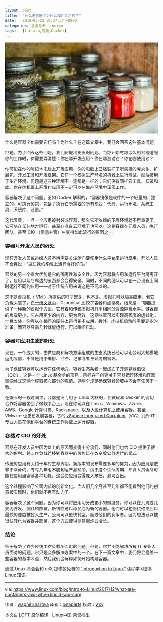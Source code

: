 ```yaml
---
layout: post
title:	"什么是容器？为什么我们关注它？"
date:	2018-03-22 08:37:37 +0800 
categories:	容器与云 linuxcn 
tags:	[linuxcn,容器,Docker]
---
```



![](/Asserts/Images/album/201803/22/083753hzcx8kxvux8d7ckg.jpg)


什么是容器？你需要它们吗？为什么？在这篇文章中，我们会回答这些基本问题。


但是，为了回答这些问题，我们要提出更多的问题。当你开始考虑怎么用容器适配你的工作时，你需要弄清楚：你在哪开发应用？你在哪测试它？你在哪使用它？


你可能在你的笔记本电脑上开发应用，你的电脑上已经装好了所需要的库文件、扩展包、开发工具和开发框架。它在一个模拟生产环境的机器上进行测试，然后被用于生产环境。问题是这三种环境不一定都是一样的；它们没有同样的工具、框架和库。你在你机器上开发的应用不一定可以在生产环境中正常工作。


容器解决了这个问题。正如 Docker 解释的，“容器镜像是软件的一个轻量的、独立的、可执行的包，包括了执行它所需要的所有东西：代码、运行环境、系统工具、系统库、设置。”


这代表着，一旦一个应用被封装成容器，那么它所依赖的下层环境就不再重要了。它可以在任何地方运行，甚至在混合云环境下也可以。这是容器在开发人员，执行团队，甚至 CIO （信息主管）中变得如此流行的原因之一。


### 容器对开发人员的好处


现在开发人员或运维人员不再需要关注他们要使用什么平台来运行应用。开发人员不会再说：“这在我的系统上运行得好好的。”


容器的另一个重大优势是它的隔离性和安全性。因为容器将应用和运行平台隔离开了，应用以及它周边的东西都会变得安全。同时，不同的团队可以在一台设备上同时运行不同的应用——对于传统应用来说这是不可以的。


这不是虚拟机（ VM ）所提供的吗？既是，也不是。虚拟机可以隔离应用，但它负载太高了。[在一份文献中](https://www.ubuntu.com/containers)，Canonical 比较了容器和虚拟机，结果是：“容器提供了一种新的虚拟化方法，它有着和传统虚拟机几乎相同的资源隔离水平。但容器的负载更小，它占用更少的内存，更为高效。这意味着可以实现高密度的虚拟化：一旦安装，你可以在相同的硬件上运行更多应用。”另外，虚拟机启动前需要更多的准备，而容器只需几秒就能运行，可以瞬间启动。


### 容器对应用生态的好处


现在，一个庞大的，由供应商和解决方案组成的生态系统已经可以让公司大规模地运用容器，不管是用于编排、监控、记录或者生命周期管理。


为了保证容器可以运行在任何地方，容器生态系统一起成立了[开源容器倡议](https://www.opencontainers.org/)（OCI）。这是一个 Linux 基金会的项目，目标在于创建关于容器运行环境和容器镜像格式这两个容器核心部分的规范。这两个规范确保容器领域中不会有任何不一致。


在很长的一段时间里，容器是专门用于 Linux 内核的，但微软和 Docker 的密切合作将容器带到了微软平台上。现在你可以在 Linux、Windows、Azure、AWS、Google 计算引擎、Rackspace，以及大型计算机上使用容器。甚至 VMware 也正在发展容器，它的 [vSphere Integrated Container](https://www.vmware.com/products/vsphere/integrated-containers.html)（VIC）允许 IT 专业人员在他们平台的传统工作负载上运行容器。


### 容器对 CIO 的好处


容器在开发人员中因为以上的原因而变得十分流行，同时他们也给 CIO 提供了很大的便利。将工作负载迁移到容器中的优势正在改变着公司运行的模式。


传统的应用有大约十年的生命周期。新版本的发布需要多年的努力，因为应用是依赖于平台的，有时几年也不能到达产品阶段。由于这个生命周期，开发人员会尽可能在应用里塞满各种功能，这会使应用变得庞大笨拙，漏洞百出。


这个过程影响了公司内部的创新文化。当人们几个月甚至几年都不能看到他们的创意被实现时，他们就不再有动力了。


容器解决了这个问题。因为你可以将应用切分成更小的微服务。你可以在几周或几天内开发、测试和部署。新特性可以添加成为新的容器。他们可以在测试结束后以最快的速度被投入生产。公司可以更快转型，超过他们的竞争者。因为想法可以被很快转化为容器并部署，这个方式使得创意爆炸式增长。


### 结论


容器解决了许多传统工作负载所面对的问题。但是，它并不能解决所有 IT 专业人员面对的问题。它只是众多解决方案中的一个。在下一篇文章中，我们将会覆盖一些容器的基本术语，然后我们会解释如何开始构建容器。


通过 Linux 基金会和 edX 提供的免费的 [“Introduction to Linux”](https://training.linuxfoundation.org/linux-courses/system-administration-training/introduction-to-linux) 课程学习更多 Linux 知识。




---


via: <https://www.linux.com/blog/intro-to-Linux/2017/12/what-are-containers-and-why-should-you-care>


作者：[wapnil Bhartiya](https://www.linux.com/users/arnieswap) 译者：[lonaparte](https://github.com/lonaparte) 校对：[wxy](https://github.com/wxy)


本文由 [LCTT](https://github.com/LCTT/TranslateProject) 原创编译，[Linux中国](https://linux.cn/) 荣誉推出
